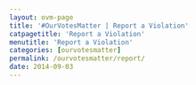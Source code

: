 ```yaml
---
layout: ovm-page
title: '#OurVotesMatter | Report a Violation'
catpagetitle: 'Report a Violation'
menutitle: 'Report a Violation'
categories: [ourvotesmatter]
permalink: /ourvotesmatter/report/
date: 2014-09-03
---
```

<div>
<link href='https://actionnetwork.org/css/style-embed-whitelabel.css' rel='stylesheet' type='text/css' />
<script>
	window.yepnope || document.write('<script src="https://actionnetwork.org/assets/yepnope154-min.js"><\/script>');
</script>
<script src='https://actionnetwork.org/widgets/v2/form/report-a-voting-rights-violation?format=js&source=widget'></script>
<div id='can-form-area-report-a-voting-rights-violation' style='width: 630px'>
<!-- this div is the target for our HTML insertion -->
</div>
		<script>
			$(document).ready(function() {
				$('#can-form-area-report-a-voting-rights-violation').on('can_embed_loaded', function() {
					document.getElementsByName("commit")[0].value = "Submit Your Report";
				});
			});
		</script>
</div>